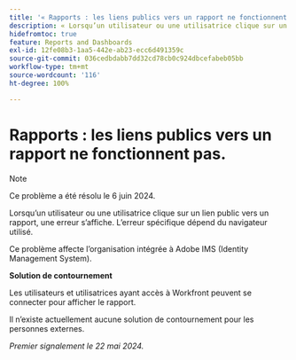 ```yaml
---
title: '« Rapports : les liens publics vers un rapport ne fonctionnent pas. »'
description: « Lorsqu’un utilisateur ou une utilisatrice clique sur un lien public vers un rapport, une erreur s’affiche. L’erreur spécifique dépend du navigateur utilisé.  »
hidefromtoc: true
feature: Reports and Dashboards
exl-id: 12fe08b3-1aa5-442e-ab23-ecc6d491359c
source-git-commit: 036cedbdabb7dd32cd78cb0c924dbcefabeb05bb
workflow-type: tm+mt
source-wordcount: '116'
ht-degree: 100%

---
```


# Rapports : les liens publics vers un rapport ne fonctionnent pas.

>[!NOTE]
>
>Ce problème a été résolu le 6 juin 2024.

Lorsqu’un utilisateur ou une utilisatrice clique sur un lien public vers un rapport, une erreur s’affiche. L’erreur spécifique dépend du navigateur utilisé.

Ce problème affecte l’organisation intégrée à Adobe IMS (Identity Management System).

**Solution de contournement**

Les utilisateurs et utilisatrices ayant accès à Workfront peuvent se connecter pour afficher le rapport.

Il n’existe actuellement aucune solution de contournement pour les personnes externes.

_Premier signalement le 22 mai 2024._
